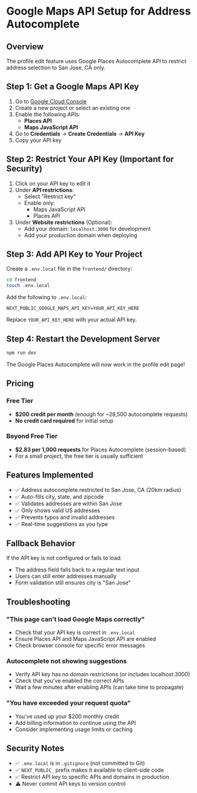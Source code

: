 # Google Maps API Setup for Address Autocomplete

## Overview
The profile edit feature uses Google Places Autocomplete API to restrict address selection to San Jose, CA only.

## Step 1: Get a Google Maps API Key

1. Go to [Google Cloud Console](https://console.cloud.google.com/)
2. Create a new project or select an existing one
3. Enable the following APIs:
   - **Places API**
   - **Maps JavaScript API**
4. Go to **Credentials** → **Create Credentials** → **API Key**
5. Copy your API key

## Step 2: Restrict Your API Key (Important for Security)

1. Click on your API key to edit it
2. Under **API restrictions**:
   - Select "Restrict key"
   - Enable only:
     - Maps JavaScript API
     - Places API
3. Under **Website restrictions** (Optional):
   - Add your domain: `localhost:3000` for development
   - Add your production domain when deploying

## Step 3: Add API Key to Your Project

Create a `.env.local` file in the `frontend/` directory:

```bash
cd frontend
touch .env.local
```

Add the following to `.env.local`:

```env
NEXT_PUBLIC_GOOGLE_MAPS_API_KEY=YOUR_API_KEY_HERE
```

Replace `YOUR_API_KEY_HERE` with your actual API key.

## Step 4: Restart the Development Server

```bash
npm run dev
```

The Google Places Autocomplete will now work in the profile edit page!

## Pricing

### Free Tier
- **$200 credit per month** (enough for ~28,500 autocomplete requests)
- **No credit card required** for initial setup

### Beyond Free Tier
- **$2.83 per 1,000 requests** for Places Autocomplete (session-based)
- For a small project, the free tier is usually sufficient

## Features Implemented

- ✅ Address autocomplete restricted to San Jose, CA (20km radius)
- ✅ Auto-fills city, state, and zipcode
- ✅ Validates addresses are within San Jose
- ✅ Only shows valid US addresses
- ✅ Prevents typos and invalid addresses
- ✅ Real-time suggestions as you type

## Fallback Behavior

If the API key is not configured or fails to load:
- The address field falls back to a regular text input
- Users can still enter addresses manually
- Form validation still ensures city is "San Jose"

## Troubleshooting

### "This page can't load Google Maps correctly"
- Check that your API key is correct in `.env.local`
- Ensure Places API and Maps JavaScript API are enabled
- Check browser console for specific error messages

### Autocomplete not showing suggestions
- Verify API key has no domain restrictions (or includes localhost:3000)
- Check that you've enabled the correct APIs
- Wait a few minutes after enabling APIs (can take time to propagate)

### "You have exceeded your request quota"
- You've used up your $200 monthly credit
- Add billing information to continue using the API
- Consider implementing usage limits or caching

## Security Notes

- ✅ `.env.local` is in `.gitignore` (not committed to Git)
- ✅ `NEXT_PUBLIC_` prefix makes it available to client-side code
- ✅ Restrict API key to specific APIs and domains in production
- ⚠️ Never commit API keys to version control

